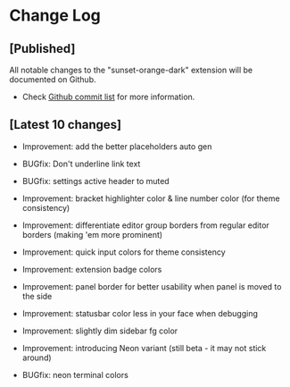 # Change Log

## [Published]

All notable changes to the "sunset-orange-dark" extension will be documented on Github.

- Check [Github commit list](https://github.com/thekomer/Sunset-orange-VSCode-theme/commits/master) for more information.

## [Latest 10 changes]

- Improvement: add the better placeholders auto gen

- BUGfix: Don't underline link text

- BUGfix: settings active header to muted

- Improvement: bracket highlighter color & line number color (for theme consistency)

- Improvement:  differentiate editor group borders from regular editor borders (making 'em more prominent)

- Improvement: quick input colors for theme consistency

- Improvement: extension badge colors

- Improvement: panel border for better usability when panel is moved to the side

- Improvement: statusbar color less in your face when debugging

- Improvement: slightly dim sidebar fg color

- Improvement: introducing Neon variant (still beta - it may not stick around)

- BUGfix: neon terminal colors
